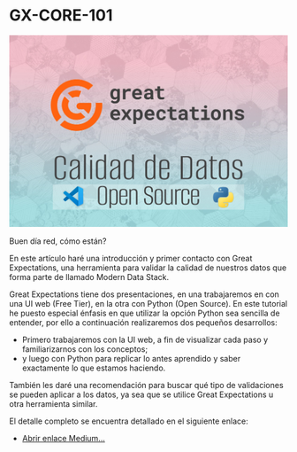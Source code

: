# GX-CORE-101

![imagen](https://github.com/bernabeudario/GX-CORE-101/blob/main/img-portada.jpg?raw=true)

Buen día red, cómo están?

En este artículo haré una introducción y primer contacto con Great Expectations, una herramienta para validar la calidad de nuestros datos que forma parte de llamado Modern Data Stack. 

Great Expectations tiene dos presentaciones, en una trabajaremos en con una UI web (Free Tier), en la otra con Python (Open Source). En este tutorial he puesto especial énfasis en que utilizar la opción Python sea sencilla de entender, por ello a continuación realizaremos dos pequeños desarrollos:
* Primero trabajaremos con la UI web, a fin de visualizar cada paso y familiarizarnos con los conceptos; 
* y luego con Python para replicar lo antes aprendido y saber exactamente lo que estamos haciendo.

También les daré una recomendación para buscar qué tipo de validaciones se pueden aplicar a los datos, ya sea que se utilice Great Expectations u otra herramienta similar.

El detalle completo se encuentra detallado en el siguiente enlace:
* [Abrir enlace Medium...](https://medium.com/@dariobernabeu/great-expectations-calidad-de-datos-open-source-41685d7f8d88)
